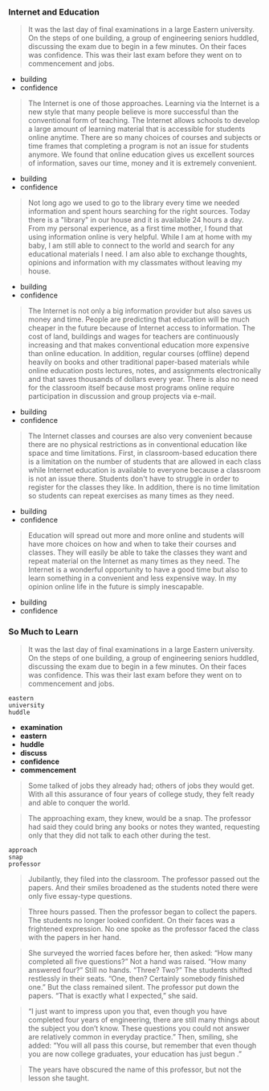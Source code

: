 ### Internet and Education

> It was the last day of final examinations in a large Eastern university. On the steps of one building, a group of engineering seniors huddled, discussing the exam due to begin in a few minutes. On their faces was confidence. This was their last exam before they went on to commencement and jobs.

* building
* confidence

> The Internet is one of those approaches. Learning via the Internet is a new style that many people believe is more successful than the conventional form of teaching. The Internet allows schools to develop a large amount of learning material that is accessible for students online anytime. There are so many choices of courses and subjects or time frames that completing a program is not an issue for students anymore. We found that online education gives us excellent sources of information, saves our time, money and it is extremely convenient.

* building
* confidence

> Not long ago we used to go to the library every time we needed information and spent hours searching for the right sources. Today there is a "library" in our house and it is available 24 hours a day. From my personal experience, as a first time mother, I found that using information online is very helpful. While I am at home with my baby, I am still able to connect to the world and search for any educational materials I need. I am also able to exchange thoughts, opinions and information with my classmates without leaving my house.

* building
* confidence

> The Internet is not only a big information provider but also saves us money and time. People are predicting that education will be much cheaper in the future because of Internet access to information. The cost of land, buildings and wages for teachers are continuously increasing and that makes conventional education more expensive than online education. In addition, regular courses (offline) depend heavily on books and other traditional paper-based materials while online education posts lectures, notes, and assignments electronically and that saves thousands of dollars every year. There is also no need for the classroom itself because most programs online require participation in discussion and group projects via e-mail.

* building
* confidence

> The Internet classes and courses are also very convenient because there are no physical restrictions as in conventional education like space and time limitations. First, in classroom-based education there is a limitation on the number of students that are allowed in each class while Internet education is available to everyone because a classroom is not an issue there. Students don't have to struggle in order to register for the classes they like. In addition, there is no time limitation so students can repeat exercises as many times as they need.

* building
* confidence

> Education will spread out more and more online and students will have more choices on how and when to take their courses and classes. They will easily be able to take the classes they want and repeat material on the Internet as many times as they need. The Internet is a wonderful opportunity to have a good time but also to learn something in a convenient and less expensive way. In my opinion online life in the future is simply inescapable.

* building
* confidence

### So Much to Learn

> It was the last day of final examinations in a large Eastern university. On the steps of one building, a group of engineering seniors huddled, discussing the exam due to begin in a few minutes. On their faces was confidence. This was their last exam before they went on to commencement and jobs.

```
eastern
university
huddle
```

* **examination**
* **eastern**
* **huddle**
* **discuss**
* **confidence**
* **commencement**

> Some talked of jobs they already had; others of jobs they would get. With all this assurance of four years of college study, they felt ready and able to conquer the world.

> The approaching exam, they knew, would be a snap. The professor had said they could bring any books or notes they wanted, requesting only that they did not talk to each other during the test.

```
approach
snap
professor
```



> Jubilantly, they filed into the classroom. The professor passed out the papers. And their smiles broadened as the students noted there were only five essay-type questions.

> Three hours passed. Then the professor began to collect the papers. The students no longer looked confident. On their faces was a frightened expression. No one spoke as the professor faced the class with the papers in her hand.

> She surveyed the worried faces before her, then asked: “How many completed all five questions?”
> Not a hand was raised.
> “How many answered four?” Still no hands.
> “Three? Two?” The students shifted restlessly in their seats.
> “One, then? Certainly somebody finished one.” But the class remained silent. The professor put down the papers. “That is exactly what I expected,” she said.

> “I just want to impress upon you that, even though you have completed four years of engineering, there are still many things about the subject you don’t know. These questions you could not answer are relatively common in everyday practice.” Then, smiling, she added: “You will all pass this course, but remember that even though you are now college graduates, your education has just begun .”

> The years have obscured the name of this professor, but not the lesson she taught.
